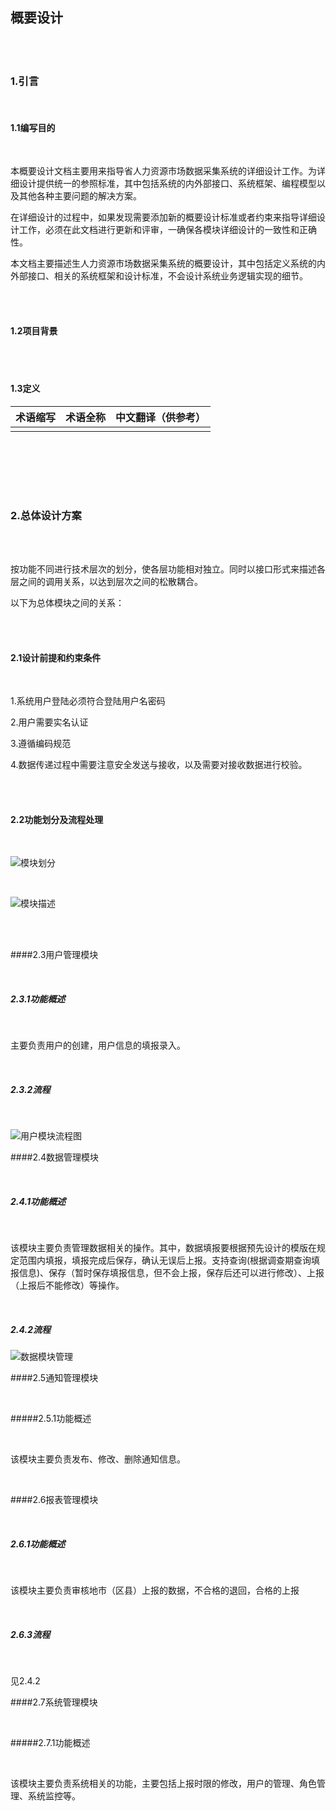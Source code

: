 ## 概要设计



<br><br>

### 1.引言



<br>

#### 1.1编写目的

<br>

本概要设计文档主要用来指导省人力资源市场数据采集系统的详细设计工作。为详细设计提供统一的参照标准，其中包括系统的内外部接口、系统框架、编程模型以及其他各种主要问题的解决方案。

在详细设计的过程中，如果发现需要添加新的概要设计标准或者约束来指导详细设计工作，必须在此文档进行更新和评审，一确保各模块详细设计的一致性和正确性。

本文档主要描述生人力资源市场数据采集系统的概要设计，其中包括定义系统的内外部接口、相关的系统框架和设计标准，不会设计系统业务逻辑实现的细节。

<br><br>

#### 1.2项目背景

<br><br>

#### 1.3定义



| 术语缩写 | 术语全称 | 中文翻译（供参考） |
| -------- | -------- | ------------------ |
|          |          |                    |

<br><br><br>

<br>

### 2.总体设计方案

<br><br>

按功能不同进行技术层次的划分，使各层功能相对独立。同时以接口形式来描述各层之间的调用关系，以达到层次之间的松散耦合。

以下为总体模块之间的关系：

<br>

<br>

#### 2.1设计前提和约束条件

<br>

1.系统用户登陆必须符合登陆用户名密码

2.用户需要实名认证

3.遵循编码规范

4.数据传递过程中需要注意安全发送与接收，以及需要对接收数据进行校验。

<br>

<br>

#### 2.2功能划分及流程处理



<br>

![模块划分](module_div.png)

<br>

![模块描述](module_des.png)

<br>

<br>

####2.3用户管理模块

<br>

##### 2.3.1功能概述

<br>

主要负责用户的创建，用户信息的填报录入。

<br>

##### 2.3.2流程

<br>

![用户模块流程图](module_usr.png)



####2.4数据管理模块

<br>

##### 2.4.1功能概述

<br>

该模块主要负责管理数据相关的操作。其中，数据填报要根据预先设计的模版在规定范围内填报，填报完成后保存，确认无误后上报。支持查询(根据调查期查询填报信息)、保存（暂时保存填报信息，但不会上报，保存后还可以进行修改）、上报（上报后不能修改）等操作。

<br>

##### 2.4.2流程

![数据模块管理](module_data.png)

####2.5通知管理模块

<br>

#####2.5.1功能概述

<br>

该模块主要负责发布、修改、删除通知信息。

<br>

####2.6报表管理模块

<br>

##### 2.6.1功能概述

<br>

该模块主要负责审核地市（区县）上报的数据，不合格的退回，合格的上报

<br>

##### 2.6.3流程

<br>

见2.4.2

####2.7系统管理模块

<br>

#####2.7.1功能概述

<br>

该模块主要负责系统相关的功能，主要包括上报时限的修改，用户的管理、角色管理、系统监控等。

<br>

